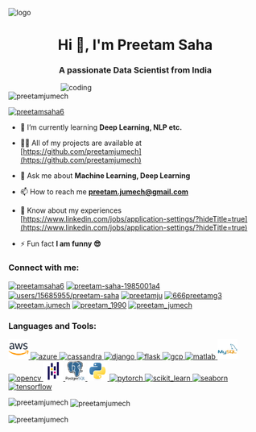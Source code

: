 ![logo](https://github.com/preetamjumech/preetamjumech/blob/main/what-is-deep-learning.jpg)
<h1 align="center">Hi 👋, I'm Preetam Saha</h1>
<h3 align="center">A passionate Data Scientist from India</h3>

<img align="right" alt="coding" width="400" src="https://user-images.githubusercontent.com/55389276/140866485-8fb1c876-9a8f-4d6a-98dc-08c4981eaf70.gif">
<p align="left"> <img src="https://komarev.com/ghpvc/?username=preetamjumech&label=Profile%20views&color=0e75b6&style=flat" alt="preetamjumech" /> </p>

<p align="left"> <a href="https://twitter.com/preetamsaha6" target="blank"><img src="https://img.shields.io/twitter/follow/preetamsaha6?logo=twitter&style=for-the-badge" alt="preetamsaha6" /></a> </p>

- 🌱 I’m currently learning **Deep Learning, NLP etc.**

- 👨‍💻 All of my projects are available at [https://github.com/preetamjumech](https://github.com/preetamjumech)

- 💬 Ask me about **Machine Learning, Deep Learning**

- 📫 How to reach me **preetam.jumech@gmail.com**

- 📄 Know about my experiences [https://www.linkedin.com/jobs/application-settings/?hideTitle=true](https://www.linkedin.com/jobs/application-settings/?hideTitle=true)

- ⚡ Fun fact **I am funny 😎**

<h3 align="left">Connect with me:</h3>
<p align="left">
<a href="https://twitter.com/preetamsaha6" target="blank"><img align="center" src="https://raw.githubusercontent.com/rahuldkjain/github-profile-readme-generator/master/src/images/icons/Social/twitter.svg" alt="preetamsaha6" height="30" width="40" /></a>
<a href="https://linkedin.com/in/preetam-saha-1985001a4" target="blank"><img align="center" src="https://raw.githubusercontent.com/rahuldkjain/github-profile-readme-generator/master/src/images/icons/Social/linked-in-alt.svg" alt="preetam-saha-1985001a4" height="30" width="40" /></a>
<a href="https://stackoverflow.com/users/15685955/preetam-saha" target="blank"><img align="center" src="https://raw.githubusercontent.com/rahuldkjain/github-profile-readme-generator/master/src/images/icons/Social/stack-overflow.svg" alt="users/15685955/preetam-saha" height="30" width="40" /></a>
<a href="https://kaggle.com/preetamju" target="blank"><img align="center" src="https://raw.githubusercontent.com/rahuldkjain/github-profile-readme-generator/master/src/images/icons/Social/kaggle.svg" alt="preetamju" height="30" width="40" /></a>
<a href="https://fb.com/666preetamg3" target="blank"><img align="center" src="https://raw.githubusercontent.com/rahuldkjain/github-profile-readme-generator/master/src/images/icons/Social/facebook.svg" alt="666preetamg3" height="30" width="40" /></a>
<a href="https://instagram.com/preetam.jumech" target="blank"><img align="center" src="https://raw.githubusercontent.com/rahuldkjain/github-profile-readme-generator/master/src/images/icons/Social/instagram.svg" alt="preetam.jumech" height="30" width="40" /></a>
<a href="https://www.codechef.com/users/preetam_1990" target="blank"><img align="center" src="https://cdn.jsdelivr.net/npm/simple-icons@3.1.0/icons/codechef.svg" alt="preetam_1990" height="30" width="40" /></a>
<a href="https://www.hackerrank.com/preetam_jumech" target="blank"><img align="center" src="https://raw.githubusercontent.com/rahuldkjain/github-profile-readme-generator/master/src/images/icons/Social/hackerrank.svg" alt="preetam_jumech" height="30" width="40" /></a>
</p>

<h3 align="left">Languages and Tools:</h3>
<p align="left"> <a href="https://aws.amazon.com" target="_blank" rel="noreferrer"> <img src="https://raw.githubusercontent.com/devicons/devicon/master/icons/amazonwebservices/amazonwebservices-original-wordmark.svg" alt="aws" width="40" height="40"/> </a> <a href="https://azure.microsoft.com/en-in/" target="_blank" rel="noreferrer"> <img src="https://www.vectorlogo.zone/logos/microsoft_azure/microsoft_azure-icon.svg" alt="azure" width="40" height="40"/> </a> <a href="https://cassandra.apache.org/" target="_blank" rel="noreferrer"> <img src="https://www.vectorlogo.zone/logos/apache_cassandra/apache_cassandra-icon.svg" alt="cassandra" width="40" height="40"/> </a> <a href="https://www.djangoproject.com/" target="_blank" rel="noreferrer"> <img src="https://cdn.worldvectorlogo.com/logos/django.svg" alt="django" width="40" height="40"/> </a> <a href="https://flask.palletsprojects.com/" target="_blank" rel="noreferrer"> <img src="https://www.vectorlogo.zone/logos/pocoo_flask/pocoo_flask-icon.svg" alt="flask" width="40" height="40"/> </a> <a href="https://cloud.google.com" target="_blank" rel="noreferrer"> <img src="https://www.vectorlogo.zone/logos/google_cloud/google_cloud-icon.svg" alt="gcp" width="40" height="40"/> </a> <a href="https://www.mathworks.com/" target="_blank" rel="noreferrer"> <img src="https://upload.wikimedia.org/wikipedia/commons/2/21/Matlab_Logo.png" alt="matlab" width="40" height="40"/> </a> <a href="https://www.mysql.com/" target="_blank" rel="noreferrer"> <img src="https://raw.githubusercontent.com/devicons/devicon/master/icons/mysql/mysql-original-wordmark.svg" alt="mysql" width="40" height="40"/> </a> <a href="https://opencv.org/" target="_blank" rel="noreferrer"> <img src="https://www.vectorlogo.zone/logos/opencv/opencv-icon.svg" alt="opencv" width="40" height="40"/> </a> <a href="https://pandas.pydata.org/" target="_blank" rel="noreferrer"> <img src="https://raw.githubusercontent.com/devicons/devicon/2ae2a900d2f041da66e950e4d48052658d850630/icons/pandas/pandas-original.svg" alt="pandas" width="40" height="40"/> </a> <a href="https://www.postgresql.org" target="_blank" rel="noreferrer"> <img src="https://raw.githubusercontent.com/devicons/devicon/master/icons/postgresql/postgresql-original-wordmark.svg" alt="postgresql" width="40" height="40"/> </a> <a href="https://www.python.org" target="_blank" rel="noreferrer"> <img src="https://raw.githubusercontent.com/devicons/devicon/master/icons/python/python-original.svg" alt="python" width="40" height="40"/> </a> <a href="https://pytorch.org/" target="_blank" rel="noreferrer"> <img src="https://www.vectorlogo.zone/logos/pytorch/pytorch-icon.svg" alt="pytorch" width="40" height="40"/> </a> <a href="https://scikit-learn.org/" target="_blank" rel="noreferrer"> <img src="https://upload.wikimedia.org/wikipedia/commons/0/05/Scikit_learn_logo_small.svg" alt="scikit_learn" width="40" height="40"/> </a> <a href="https://seaborn.pydata.org/" target="_blank" rel="noreferrer"> <img src="https://seaborn.pydata.org/_images/logo-mark-lightbg.svg" alt="seaborn" width="40" height="40"/> </a> <a href="https://www.tensorflow.org" target="_blank" rel="noreferrer"> <img src="https://www.vectorlogo.zone/logos/tensorflow/tensorflow-icon.svg" alt="tensorflow" width="40" height="40"/> </a> </p>

<p><img align="left" src="https://github-readme-stats.vercel.app/api/top-langs?username=preetamjumech&show_icons=true&locale=en&layout=compact" alt="preetamjumech" /></p>

<p>&nbsp;<img align="center" src="https://github-readme-stats.vercel.app/api?username=preetamjumech&show_icons=true&locale=en" alt="preetamjumech" /></p>

<p><img align="center" src="https://github-readme-streak-stats.herokuapp.com/?user=preetamjumech&" alt="preetamjumech" /></p>
